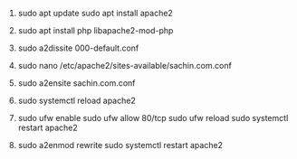 1. sudo apt update
   sudo apt install apache2

2. sudo apt install php libapache2-mod-php

3. sudo a2dissite 000-default.conf

4. sudo nano /etc/apache2/sites-available/sachin.com.conf

5. sudo a2ensite sachin.com.conf

6. sudo systemctl reload apache2

7. sudo ufw enable
   sudo ufw allow 80/tcp
   sudo ufw reload
   sudo systemctl restart apache2

8. sudo a2enmod rewrite
   sudo systemctl restart apache2
